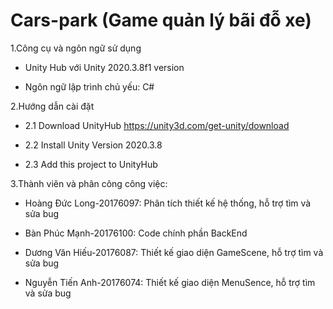 # Cars-park (Game quản lý bãi đỗ xe)
1.Công cụ và ngôn ngữ sử dụng

- Unity Hub với Unity 2020.3.8f1 version

- Ngôn ngữ lập trình chủ yếu: C#

2.Hướng dẫn cài đặt

- 2.1 Download UnityHub https://unity3d.com/get-unity/download

- 2.2 Install Unity Version 2020.3.8

- 2.3 Add this project to UnityHub 

3.Thành viên và phân công công việc:

- Hoàng Đức Long-20176097: Phân tích thiết kế hệ thống, hỗ trợ tìm và sửa bug

- Bàn Phúc Mạnh-20176100: Code chính phần BackEnd

- Dương Văn Hiếu-20176087: Thiết kế giao diện GameScene, hỗ trợ tìm và sửa bug

- Nguyễn Tiến Anh-20176074: Thiết kế giao diện MenuSence, hỗ trợ tìm và sửa bug
